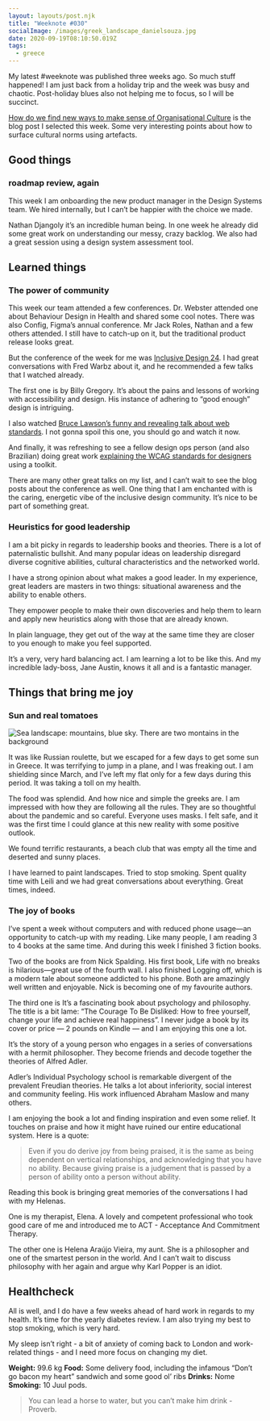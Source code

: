 ```yaml
---
layout: layouts/post.njk
title: "Weeknote #030"
socialImage: /images/greek_landscape_danielsouza.jpg
date: 2020-09-19T08:10:50.019Z
tags:
  - greece
---
```

My latest #weeknote was published three weeks ago. So much stuff happened! I am just back from a holiday trip and the week was busy and chaotic. Post-holiday blues also not helping me to focus, so I will be succinct.

[How do we find new ways to make sense of Organisational Culture](https://metalogue.co.uk/2019/06/04/how-do-we-find-new-ways-to-make-sense-of-organisational-culture/) is the blog post I selected this week. Some very interesting points about how to surface cultural norms using artefacts. 

## Good things

### roadmap review, again

This week I am onboarding the new product manager in the Design Systems team. We hired internally, but I can’t be happier with the choice we made.

Nathan Djangoly it’s an incredible human being. In one week he already did some great work on understanding our messy, crazy backlog. We also had a great session using a design system assessment tool.

## Learned things

### The power of community

This week our team attended a few conferences. Dr. Webster attended one about Behaviour Design in Health and shared some cool notes. There was also Config, Figma’s annual conference. Mr Jack Roles, Nathan and a few others attended. I still have to catch-up on it, but the traditional product release looks great. 

But the conference of the week for me was [Inclusive Design 24](https://inclusivedesign24.org/2020/schedule/). I had great conversations with Fred Warbz about it, and he recommended a few talks that I watched already.

The first one is by Billy Gregory. It’s about the pains and lessons of working with accessibility and design. His instance of adhering to “good enough” design is intriguing.

I also watched [Bruce Lawson’s funny and revealing talk about web standards](https://www.youtube.com/watch?v=5u6LKAWDAAU&list=PLn7dsvRdQEfGkK9xxk54XdKTLk7zf_Qwp&index=17). I not gonna spoil this one, you should go and watch it now.

And finally, it was refreshing to see a fellow design ops person (and also Brazilian) doing great work [explaining the WCAG standards for designers](https://www.youtube.com/watch?v=DLTwGcnaZGc&list=PLn7dsvRdQEfGkK9xxk54XdKTLk7zf_Qwp&index=19) using a toolkit.

There are many other great talks on my list, and I can’t wait to see the blog posts about the conference as well. One thing that I am enchanted with is the caring, energetic vibe of the inclusive design community. It’s nice to be part of something great.

### Heuristics for good leadership

I am a bit picky in regards to leadership books and theories. There is a lot of paternalistic bullshit. And many popular ideas on leadership disregard diverse cognitive abilities, cultural characteristics and the networked world.

I have a strong opinion about what makes a good leader. In my experience, great leaders are masters in two things: situational awareness and the ability to enable others.

They empower people to make their own discoveries and help them to learn and apply new heuristics along with those that are already known.

In plain language, they get out of the way at the same time they are closer to you enough to make you feel supported.

It’s a very, very hard balancing act. I am learning a lot to be like this. And my incredible lady-boss, Jane Austin, knows it all and is a fantastic manager.

## Things that bring me joy

### Sun and real tomatoes

![Sea landscape: mountains, blue sky. There are two montains in the background](/images/greek_landscape_danielsouza.jpg "Sea landscape: mountains, blue sky.")

It was like Russian roulette, but we escaped for a few days to get some sun in Greece. It was terrifying to jump in a plane, and I was freaking out. I am shielding since March, and I’ve left my flat only for a few days during this period. It was taking a toll on my health.

The food was splendid. And how nice and simple the greeks are. I am impressed with how they are following all the rules. They are so thoughtful about the pandemic and so careful. Everyone uses masks. I felt safe, and it was the first time I could glance at this new reality with some positive outlook.

We found terrific restaurants, a beach club that was empty all the time and deserted and sunny places.

I have learned to paint landscapes. Tried to stop smoking. Spent quality time with Leili and we had great conversations about everything. Great times, indeed.

### The joy of books

I’ve spent a week without computers and with reduced phone usage—an opportunity to catch-up with my reading. Like many people, I am reading 3 to 4 books at the same time. And during this week I finished 3 fiction books.

Two of the books are from Nick Spalding. His first book, Life with no breaks is hilarious—great use of the fourth wall. I also finished Logging off, which is a modern tale about someone addicted to his phone. Both are amazingly well written and enjoyable. Nick is becoming one of my favourite authors.

The third one is It’s a fascinating book about psychology and philosophy. The title is a bit lame: “The Courage To Be Disliked: How to free yourself, change your life and achieve real happiness”. I never judge a book by its cover or price — 2 pounds on Kindle — and I am enjoying this one a lot.

It’s the story of a young person who engages in a series of conversations with a hermit philosopher. They become friends and decode together the theories of Alfred Adler.

Adler’s Individual Psychology school is remarkable divergent of the prevalent Freudian theories. He talks a lot about inferiority, social interest and community feeling. His work influenced Abraham Maslow and many others.

I am enjoying the book a lot and finding inspiration and even some relief. It touches on praise and how it might have ruined our entire educational system. Here is a quote:

> Even if you do derive joy from being praised, it is the same as being dependent on vertical relationships, and acknowledging that you have no ability. Because giving praise is a judgement that is passed by a person of ability onto a person without ability.

Reading this book is bringing great memories of the conversations I had with my Helenas.

One is my therapist, Elena. A lovely and competent professional who took good care of me and introduced me to ACT - Acceptance And Commitment Therapy.

The other one is Helena Araújo Vieira, my aunt. She is a philosopher and one of the smartest person in the world. And I can’t wait to discuss philosophy with her again and argue why Karl Popper is an idiot.

## Healthcheck

All is well, and I do have a few weeks ahead of hard work in regards to my health. It’s time for the yearly diabetes review. I am also trying my best to stop smoking, which is very hard.

My sleep isn’t right - a bit of anxiety of coming back to London and work-related things - and I need more focus on changing my diet.

**Weight:** 99.6 kg
**Food:** Some delivery food, including the infamous “Don’t go bacon my heart” sandwich and some good ol’ ribs
**Drinks:** Nome
**Smoking:** 10 Juul pods.

> You can lead a horse to water, but you can’t make him drink - Proverb.